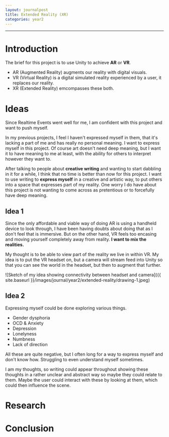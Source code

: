 ```yaml
---
layout: journalpost
title: Extended Reality (XR)
categories: year2
---
```


---

# Introduction

The brief for this project is to use Unity to achieve **AR** or **VR**. 
* AR (Augmented Reality) augments our reality with digital visuals. 
* VR (Virtual Reality) is a digital simulated reality experienced by a user, it replaces our reality. 
* XR (Extended Reality) emcompasses these both.

# Ideas 

Since Realtime Events went well for me, I am confident with this project and want to push myself. 

In my previous projects, I feel I haven't expressed myself in them, that it's lacking a part of me and has really no personal meaning. I want to express myself in this project. Of course art doesn't need deep meaning, but I want it to have meaning to me at least, with the ability for others to interpret however they want to.

After talking to people about **creative writing** and wanting to start dabbling in it for a while, I think that no time is better than now for this project. I want to use writing to **express myself** in a creative and artistic way, to put others into a space that expresses part of my reality. One worry I do have about this project is not wanting to come across as pretentious or to forcefully have deep meaning.

## Idea 1
Since the only affordable and viable way of doing AR is using a handheld device to look through, I have been having doubts about doing that as I don't feel that is immersive. But on the other hand, VR feels too encasing and moving yourself completely away from reality. **I want to mix the realities.**

My thought is to be able to view part of the reality we live in within VR. My idea is to put the VR headset on, but a camera will stream feed into Unity so that you can see the world in the headset, but then to augment that further.

![Sketch of my idea showing connectivity between headset and camera]({{ site.baseurl }}/images/journal/year2/extended-reality/drawing-1.jpeg)

## Idea 2

Expressing myself could be done exploring various things.

* Gender dysphoria
* OCD & Anxiety
* Depression
* Lonelyness
* Numbness
* Lack of direction

All these are quite negative, but I often long for a way to express myself and don't know how. Struggling to even understand myself sometimes.

I am my thoughts, so writing could appear throughout showing these thoughts in a rather unclear and abstract way so maybe they could relate to them. Maybe the user could interact with these by looking at them, which could then influence the scene.

# Research

# Conclusion








